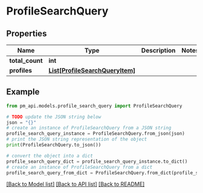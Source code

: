 # ProfileSearchQuery


## Properties

Name | Type | Description | Notes
------------ | ------------- | ------------- | -------------
**total_count** | **int** |  | 
**profiles** | [**List[ProfileSearchQueryItem]**](ProfileSearchQueryItem.md) |  | 

## Example

```python
from pm_api.models.profile_search_query import ProfileSearchQuery

# TODO update the JSON string below
json = "{}"
# create an instance of ProfileSearchQuery from a JSON string
profile_search_query_instance = ProfileSearchQuery.from_json(json)
# print the JSON string representation of the object
print(ProfileSearchQuery.to_json())

# convert the object into a dict
profile_search_query_dict = profile_search_query_instance.to_dict()
# create an instance of ProfileSearchQuery from a dict
profile_search_query_from_dict = ProfileSearchQuery.from_dict(profile_search_query_dict)
```
[[Back to Model list]](../README.md#documentation-for-models) [[Back to API list]](../README.md#documentation-for-api-endpoints) [[Back to README]](../README.md)


